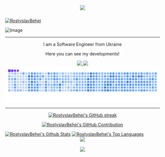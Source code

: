 <h1 align="center">
    <img src="https://readme-typing-svg.herokuapp.com/?font=Righteous&size=35&center=true&vCenter=true&width=500&height=50&duration=4000&color=7731F7&lines=Hi+There!+👋;+I'm+Rostyslav!;" />
</h1>

<p>
  <a href="https://github.com/RostyslavBegej">
    <img src="https://komarev.com/ghpvc/?username=RostyslavBehei" alt="RostyslavBehei" />
  </a>
</p>

![Image](https://64.media.tumblr.com/cca4f06484b447c0687f0325af5b38c9/428a8db1dc8ae92f-87/s1280x1920/7c751558b1d93e15c2d885cff2162ddb95059b8d.gifv)

<hr/>

<p align="center">I am a Software Engineer from Ukraine</p>
<p align="center">Here you can see my developments!</p>

<div align="center"> 
  <a href="mailto:rostyslav.begej.work@gmail.com">
    <img src="https://img.shields.io/badge/Gmail-333333?style=for-the-badge&logo=gmail&logoColor=red" />
  </a>
  <a href="https://t.me/uuudxr" target="_blank">
    <img src="https://img.shields.io/badge/Telegram-2CA5E0?style=for-the-badge&logo=telegram&logoColor=white" />
  </a>
</div>

<div style="text-align: center;" align="center">
  <picture>
    <source media="(prefers-color-scheme: dark)" srcset="https://github.com/RostyslavBehei/RostyslavBehei/blob/main/workflows/github-snake-dark.svg" />
    <source media="(prefers-color-scheme: light)" srcset="https://github.com/RostyslavBehei/RostyslavBehei/blob/main/workflows/github-snake.svg" />
    <img alt="github-snake" src="https://github.com/RostyslavBegej/RostyslavBegej/blob/main/workflows/ocean.gif" />
  </picture>
</div>

<hr/>

<p align="center">
  <a href="https://github.com/RostyslavBehei">
    <img src="https://github-readme-streak-stats.herokuapp.com/?user=RostyslavBehei&theme=radical&border=7F3FBF&background=0D1117" alt="RostyslavBehei's GitHub streak"/>
  </a>
</p>

<p align="center">
  <a href="https://github.com/RostyslavBehei">
    <img src="https://github-profile-summary-cards.vercel.app/api/cards/profile-details?username=RostyslavBehei&theme=radical" alt="RostyslavBehei's GitHub Contribution"/>
  </a>
</p>

<a> 
    <a href="https://github.com/RostyslavBehei"><img alt="RostyslavBehei's Github Stats" src="https://denvercoder1-github-readme-stats.vercel.app/api?username=RostyslavBehei&show_icons=true&count_private=true&theme=react&border_color=7F3FBF&bg_color=0D1117&title_color=F85D7F&icon_color=F8D866" height="192px" width="49.5%"/></a>
    <a href="https://github.com/RostyslavBehei"><img alt="RostyslavBehei's Top Languages" src="https://denvercoder1-github-readme-stats.vercel.app/api/top-langs/?username=RostyslavBehei&langs_count=8&layout=compact&theme=react&border_color=7F3FBF&bg_color=0D1117&title_color=F85D7F&icon_color=F8D866" height="192px" width="49.5%"/></a>
  <br/>
</a>

<div align="center">
    <img src="https://readme-typing-svg.herokuapp.com/?font=Righteous&size=25&center=true&vCenter=true&width=500&height=30&duration=4000&color=7731F7&lines=Thanks+for+visiting!;+Have+a+nice+day!" />
</div>

<p align="center">
     <img src="https://capsule-render.vercel.app/api?type=waving&height=100&color=7731f7&section=footer"/>
</p>
